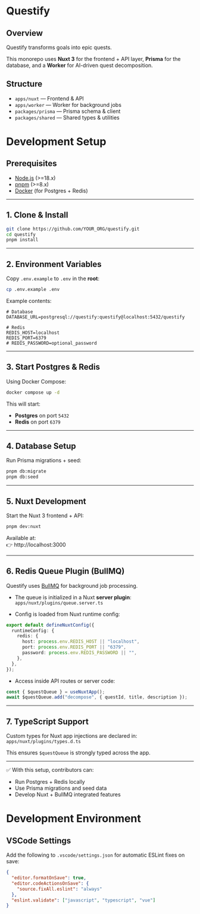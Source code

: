 # Questify

## Overview

Questify transforms goals into epic quests.

This monorepo uses **Nuxt 3** for the frontend + API layer, **Prisma** for the database, and a **Worker** for AI-driven quest decomposition.

## Structure

- `apps/nuxt` — Frontend & API
- `apps/worker` — Worker for background jobs
- `packages/prisma` — Prisma schema & client
- `packages/shared` — Shared types & utilities

# Development Setup

## Prerequisites

- [Node.js](https://nodejs.org/) (>=18.x)
- [pnpm](https://pnpm.io/) (>=8.x)
- [Docker](https://www.docker.com/) (for Postgres + Redis)

---

## 1. Clone & Install

```bash
git clone https://github.com/YOUR_ORG/questify.git
cd questify
pnpm install
```

---

## 2. Environment Variables

Copy `.env.example` to `.env` in the **root**:

```bash
cp .env.example .env
```

Example contents:

```env
# Database
DATABASE_URL=postgresql://questify:questify@localhost:5432/questify

# Redis
REDIS_HOST=localhost
REDIS_PORT=6379
# REDIS_PASSWORD=optional_password
```

---

## 3. Start Postgres & Redis

Using Docker Compose:

```bash
docker compose up -d
```

This will start:

- **Postgres** on port `5432`
- **Redis** on port `6379`

---

## 4. Database Setup

Run Prisma migrations + seed:

```bash
pnpm db:migrate
pnpm db:seed
```

---

## 5. Nuxt Development

Start the Nuxt 3 frontend + API:

```bash
pnpm dev:nuxt
```

Available at:  
👉 http://localhost:3000

---

## 6. Redis Queue Plugin (BullMQ)

Questify uses [BullMQ](https://docs.bullmq.io/) for background job processing.

- The queue is initialized in a Nuxt **server plugin**:  
  `apps/nuxt/plugins/queue.server.ts`

- Config is loaded from Nuxt runtime config:

```ts
export default defineNuxtConfig({
  runtimeConfig: {
    redis: {
      host: process.env.REDIS_HOST || "localhost",
      port: process.env.REDIS_PORT || "6379",
      password: process.env.REDIS_PASSWORD || "",
    },
  },
});
```

- Access inside API routes or server code:

```ts
const { $questQueue } = useNuxtApp();
await $questQueue.add("decompose", { questId, title, description });
```

---

## 7. TypeScript Support

Custom types for Nuxt app injections are declared in:  
`apps/nuxt/plugins/types.d.ts`

This ensures `$questQueue` is strongly typed across the app.

---

✅ With this setup, contributors can:

- Run Postgres + Redis locally
- Use Prisma migrations and seed data
- Develop Nuxt + BullMQ integrated features

# Development Environment

## VSCode Settings

Add the following to `.vscode/settings.json` for automatic ESLint fixes on save:

```json
{
  "editor.formatOnSave": true,
  "editor.codeActionsOnSave": {
    "source.fixAll.eslint": "always"
  },
  "eslint.validate": ["javascript", "typescript", "vue"]
}
```

